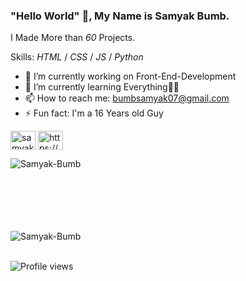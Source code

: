 <!-- Created/Designed By Samyak Bumb -->
### "Hello World" 👋, My Name is Samyak Bumb.
I Made More than *60* Projects.

Skills: *HTML* / *CSS* / *JS* / *Python*
- 🔭 I’m currently working on Front-End-Development 
- 🌱 I’m currently learning Everything🤣😅 
- 📫 How to reach me: bumbsamyak07@gmail.com 
- ⚡ Fun fact: I'm a 16 Years old Guy
   <br>
<!-- [<img src='https://cdn.jsdelivr.net/npm/simple-icons@3.0.1/icons/github.svg' alt='GitHub' height='40'>](https://github.com/Samyak-Bumb)  [<img src='https://cdn.jsdelivr.net/npm/simple-icons@3.0.1/icons/youtube.svg' alt='YouTube' height='40'>](https://www.youtube.com/channel/UCGqzvmHqhbxvWt5vqstc6CA) -->
<p align="left">
<a href="https://codepen.io/samyak-bumb" target="_blank"><img align="center" src="https://raw.githubusercontent.com/rahuldkjain/github-profile-readme-generator/master/src/images/icons/Social/codepen.svg" alt="samyak-bumb" height="30" width="40" /></a>
<a href="https://www.youtube.com/c/https://www.youtube.com/channel/ucgqzvmhqhbxvwt5vqstc6ca" target="blank"><img align="center" src="https://raw.githubusercontent.com/rahuldkjain/github-profile-readme-generator/master/src/images/icons/Social/youtube.svg" alt="https://www.youtube.com/channel/UCGqzvmHqhbxvWt5vqstc6CA" height="30" width="40" /></a>
</p>

<td style="border: none !important;"><span><img align="left" src="https://github-readme-stats.vercel.app/api/top-langs?username=Samyak-Bumb&count_private=true&show_icons=true&locale=en&layout=compact&theme=radical" alt="Samyak-Bumb" /></span></td>

<br><br><br><br><br><br>

<td style="border: none !important;"><span><img align="center" src="https://github-readme-stats.vercel.app/api?username=Samyak-Bumb&show_icons=true&locale=en&theme=radical" alt="Samyak-Bumb"/></span></td>
<br><br>

   ![Profile views](https://gpvc.arturio.dev/Samyak-Bumb)

